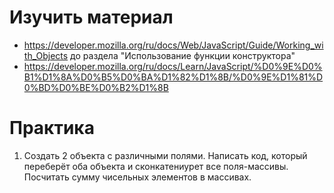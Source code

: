 # Изучить материал

* https://developer.mozilla.org/ru/docs/Web/JavaScript/Guide/Working_with_Objects до раздела "Использование функции конструктора"
* https://developer.mozilla.org/ru/docs/Learn/JavaScript/%D0%9E%D0%B1%D1%8A%D0%B5%D0%BA%D1%82%D1%8B/%D0%9E%D1%81%D0%BD%D0%BE%D0%B2%D1%8B


# Практика

1) Создать 2 объекта с различными полями. Написать код, который переберёт оба объекта и сконкатениурет все поля-массивы. Посчитать сумму чисельных элементов в массивах.
